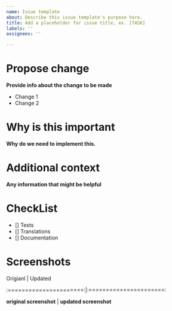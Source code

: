 ```yaml
---
name: Issue template
about: Describe this issue template's purpose here.
title: Add a placeholder for issue title, ex. [TASK]
labels: ''
assignees: ''

---
```

# Propose change
**Provide info about the change to be made**
- Change 1
- Change 2

# Why is this important
**Why do we need to implement this.**

# Additional context
**Any information that might be helpful**

# CheckList
- [] Tests
- [] Translations
- [] Documentation

# Screenshots
Origianl                | Updated

:======================:|:======================:

**original screenshot** | **updated screenshot**
